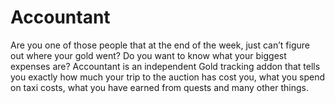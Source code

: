 # Accountant

Are you one of those people that at the end of the week, just can’t figure out where your gold went? Do you want to know what your biggest expenses are? Accountant is an independent Gold tracking addon that tells you exactly how much your trip to the auction has cost you, what you spend on taxi costs, what you have earned from quests and many other things.
